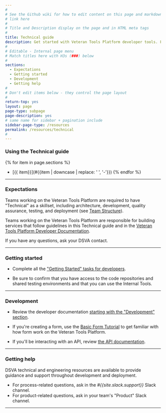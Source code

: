 ```yaml
---
#
# See the Github wiki for how to edit content on this page and markdown styles you can use:
# link here
#
# Title and Description display on the page and in HTML meta tags
#
title: Technical guide
description: Get started with Veteran Tools Platform developer tools. Find technical resources, tools, and examples you can use throughout the <i>Digital Delivery</i> lifecycle.
#
# Editable - Internal page menu
# Match titles here with H3s (###) below
#
sections:
  - Expectations
  - Getting started
  - Development
  - Getting help
#
# Don't edit items below - they control the page layout
#
return-top: yes
layout: page
page-type: subpage
page-description: yes
# same name for sidebar + pagination include
sidebar-page-type: /resources
permalink: /resources/technical
#
---
```


### Using the Technical guide

{% for item in page.sections %}
* [{{ item}}](#{{item | downcase | replace: ' ', '-'}})
{% endfor %}

<hr>

### Expectations

Teams working on the Veteran Tools Platform are required to have "Technical" as a skillset, including architecture, development, quality assurance, testing, and deployment (see [Team Structure]({{site.baseurl}}/resources/more/team-structure#team-roles)).

Teams working on the Veteran Tools Platform are responsible for building services that follow guidelines in this Technical guide and in the <a href="https://department-of-veterans-affairs.github.io/va-digital-services-platform-docs/docs/vets-developer-docs/getting-started.html" target="_blank">Veteran Tools Platform Developer Documentation</a>.

If you have any questions, ask your DSVA contact.

<hr>


### Getting started

* Complete all the <a href="https://department-of-veterans-affairs.github.io/va-digital-services-platform-docs/docs/vets-developer-docs/getting-started.html#getting-started" target="_blank">"Getting Started" tasks for developers</a>.

* Be sure to confirm that you have access to the code repositories and shared testing environments and that you can use the Internal Tools.

<hr>

### Development

* Review the developer documentation <a href="https://department-of-veterans-affairs.github.io/va-digital-services-platform-docs/docs/vets-developer-docs/getting-started.html#development" target="_blank">starting with the "Development" section</a>.

* If you're creating a form, use the <a href="https://department-of-veterans-affairs.github.io/va-digital-services-platform-docs/docs/vets-developer-docs/vets-website/forms/form-tutorial.html" target="_blank">Basic Form Tutorial</a> to get familiar with how form work on the Veteran Tools Platform.

* If you'll be interacting with an API, review <a href="https://department-of-veterans-affairs.github.io/va-digital-services-platform-docs/docs/vets-developer-docs/vets-api/vets-api-readme.html" target="_blank">the API documentation</a>.

<hr>

### Getting help

DSVA technical and engineering resources are available to provide guidance and support throughout development and deployment.

* For process-related questions, ask in the *#{{site.slack.support}}* Slack channel.
* For product-related questions, ask in your team's "Product" Slack channel.

<hr>
